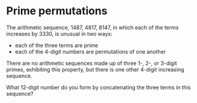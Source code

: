 # Prime permutations

The arithmetic sequence, 1487, 4817, 8147, in which each of the terms increases by 3330, is unusual in two ways: 

* each of the three terms are prime
* each of the 4-digit numbers are permutations of one another

There are no arithmetic sequences made up of three 1-, 2-, or 3-digit primes, exhibiting this property, but there is one other 4-digit increasing sequence.

What 12-digit number do you form by concatenating the three terms in this sequence?